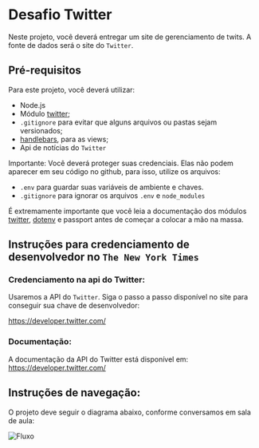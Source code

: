 # Desafio Twitter

Neste projeto, você deverá entregar um site de gerenciamento de twits. A fonte de dados será o site do `Twitter`.

## Pré-requisitos

Para este projeto, você deverá utilizar:

- Node.js
- Módulo [twitter](https://www.npmjs.com/package/twitter);
- `.gitignore` para evitar que alguns arquivos ou pastas sejam versionados; 
- [handlebars](https://handlebarsjs.com/), para as views;
- Api de notícias do `Twitter`

Importante: Você deverá proteger suas credenciais. Elas não podem aparecer em seu código no github, para isso, utilize os arquivos:

- `.env` para guardar suas variáveis de ambiente e chaves.
- `.gitignore` para ignorar os arquivos `.env` e `node_modules`

É extremamente importante que você leia a documentação dos módulos  [twitter](https://www.npmjs.com/package/twitter), [dotenv](https://www.npmjs.com/package/dotenv) e passport antes de começar a colocar a mão na massa.


## Instruções para credenciamento de desenvolvedor no `The New York Times`

### Credenciamento na api do Twitter:

Usaremos a API do `Twitter`. Siga o passo a passo disponível no site para conseguir sua chave de desenvolvedor:

https://developer.twitter.com/

### Documentação:
A documentação da API do Twitter está disponível em:
https://developer.twitter.com/


## Instruções de navegação:

O projeto deve seguir o diagrama abaixo, conforme conversamos em sala de aula:

![Fluxo](https://github.com/ironhack-web-pt-sao-paulo-fev-2019/desafio-twitter/blob/master/doc/images/diagrama-twitter.png)
